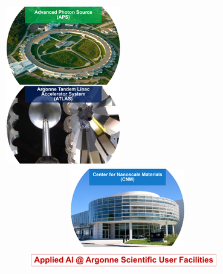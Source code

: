 <p float="left">
  <img src="/assets/imgs/aps_title_logo.jpg" width="300" align="middle" hspace="20"/>
  <img src="/assets/imgs/atlas_title_logo.jpg" width="300" align="middle" hspace="20" />
</p>

<p float="center">
  <img src="/assets/imgs/cnm_title_logo.png" width="300" align="middle" hspace="190" />
</p>

<p float="center">
  <img src="/assets/imgs/title_logo.png" width="500" align="middle" hspace="80" />
</p>
 






                                    

